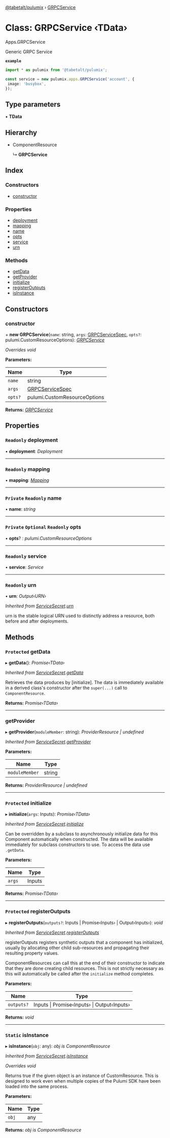 [@tabetalt/pulumix](../README.md) › [GRPCService](grpcservice.md)

# Class: GRPCService ‹**TData**›

Apps.GRPCService

Generic GRPC Service

**`example`** 
```typescript
import * as pulumix from '@tabetalt/pulumix';

const service = new pulumix.apps.GRPCService('account', {
 image: 'busybox',
});
```

## Type parameters

▪ **TData**

## Hierarchy

* ComponentResource

  ↳ **GRPCService**

## Index

### Constructors

* [constructor](grpcservice.md#constructor)

### Properties

* [deployment](grpcservice.md#readonly-deployment)
* [mapping](grpcservice.md#readonly-mapping)
* [name](grpcservice.md#private-readonly-name)
* [opts](grpcservice.md#private-optional-readonly-opts)
* [service](grpcservice.md#readonly-service)
* [urn](grpcservice.md#readonly-urn)

### Methods

* [getData](grpcservice.md#protected-getdata)
* [getProvider](grpcservice.md#getprovider)
* [initialize](grpcservice.md#protected-initialize)
* [registerOutputs](grpcservice.md#protected-registeroutputs)
* [isInstance](grpcservice.md#static-isinstance)

## Constructors

###  constructor

\+ **new GRPCService**(`name`: string, `args`: [GRPCServiceSpec](../interfaces/grpcservicespec.md), `opts?`: pulumi.CustomResourceOptions): *[GRPCService](grpcservice.md)*

*Overrides void*

**Parameters:**

Name | Type |
------ | ------ |
`name` | string |
`args` | [GRPCServiceSpec](../interfaces/grpcservicespec.md) |
`opts?` | pulumi.CustomResourceOptions |

**Returns:** *[GRPCService](grpcservice.md)*

## Properties

### `Readonly` deployment

• **deployment**: *Deployment*

___

### `Readonly` mapping

• **mapping**: *[Mapping](mapping.md)*

___

### `Private` `Readonly` name

• **name**: *string*

___

### `Private` `Optional` `Readonly` opts

• **opts**? : *pulumi.CustomResourceOptions*

___

### `Readonly` service

• **service**: *Service*

___

### `Readonly` urn

• **urn**: *Output‹URN›*

*Inherited from [ServiceSecret](servicesecret.md).[urn](servicesecret.md#readonly-urn)*

urn is the stable logical URN used to distinctly address a resource, both before and after
deployments.

## Methods

### `Protected` getData

▸ **getData**(): *Promise‹TData›*

*Inherited from [ServiceSecret](servicesecret.md).[getData](servicesecret.md#protected-getdata)*

Retrieves the data produces by [initialize].  The data is immediately available in a
derived class's constructor after the `super(...)` call to `ComponentResource`.

**Returns:** *Promise‹TData›*

___

###  getProvider

▸ **getProvider**(`moduleMember`: string): *ProviderResource | undefined*

*Inherited from [ServiceSecret](servicesecret.md).[getProvider](servicesecret.md#getprovider)*

**Parameters:**

Name | Type |
------ | ------ |
`moduleMember` | string |

**Returns:** *ProviderResource | undefined*

___

### `Protected` initialize

▸ **initialize**(`args`: Inputs): *Promise‹TData›*

*Inherited from [ServiceSecret](servicesecret.md).[initialize](servicesecret.md#protected-initialize)*

Can be overridden by a subclass to asynchronously initialize data for this Component
automatically when constructed.  The data will be available immediately for subclass
constructors to use.  To access the data use `.getData`.

**Parameters:**

Name | Type |
------ | ------ |
`args` | Inputs |

**Returns:** *Promise‹TData›*

___

### `Protected` registerOutputs

▸ **registerOutputs**(`outputs?`: Inputs | Promise‹Inputs› | Output‹Inputs›): *void*

*Inherited from [ServiceSecret](servicesecret.md).[registerOutputs](servicesecret.md#protected-registeroutputs)*

registerOutputs registers synthetic outputs that a component has initialized, usually by
allocating other child sub-resources and propagating their resulting property values.

ComponentResources can call this at the end of their constructor to indicate that they are
done creating child resources.  This is not strictly necessary as this will automatically be
called after the `initialize` method completes.

**Parameters:**

Name | Type |
------ | ------ |
`outputs?` | Inputs &#124; Promise‹Inputs› &#124; Output‹Inputs› |

**Returns:** *void*

___

### `Static` isInstance

▸ **isInstance**(`obj`: any): *obj is ComponentResource*

*Inherited from [ServiceSecret](servicesecret.md).[isInstance](servicesecret.md#static-isinstance)*

*Overrides void*

Returns true if the given object is an instance of CustomResource.  This is designed to work even when
multiple copies of the Pulumi SDK have been loaded into the same process.

**Parameters:**

Name | Type |
------ | ------ |
`obj` | any |

**Returns:** *obj is ComponentResource*
